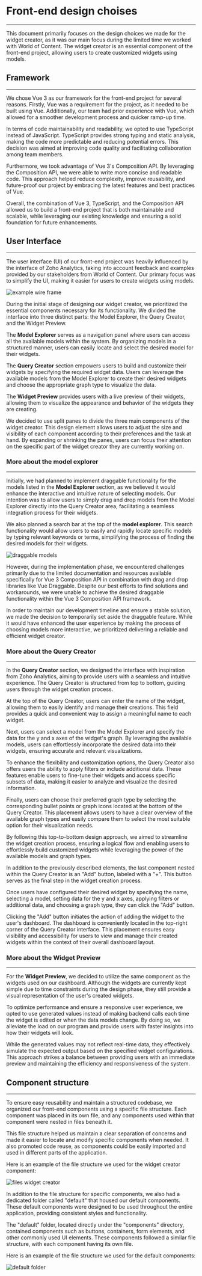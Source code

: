 
# Front-end design choises
***

This document primarily focuses on the design choices we made for the widget creator, as it was our main focus during the limited time we worked with World of Content. The widget creator is an essential component of the front-end project, allowing users to create customized widgets using models.

## Framework
***

We chose Vue 3 as our framework for the front-end project for several reasons. Firstly, Vue was a requirement for the project, as it needed to be built using Vue. Additionally, our team had prior experience with Vue, which allowed for a smoother development process and quicker ramp-up time.

In terms of code maintainability and readability, we opted to use TypeScript instead of JavaScript. TypeScript provides strong typing and static analysis, making the code more predictable and reducing potential errors. This decision was aimed at improving code quality and facilitating collaboration among team members.

Furthermore, we took advantage of Vue 3's Composition API. By leveraging the Composition API, we were able to write more concise and readable code. This approach helped reduce complexity, improve reusability, and future-proof our project by embracing the latest features and best practices of Vue.

Overall, the combination of Vue 3, TypeScript, and the Composition API allowed us to build a front-end project that is both maintainable and scalable, while leveraging our existing knowledge and ensuring a solid foundation for future enhancements.

## User Interface
***
The user interface (UI) of our front-end project was heavily influenced by the interface of Zoho Analytics, taking into account feedback and examples provided by our stakeholders from World of Content. Our primary focus was to simplify the UI, making it easier for users to create widgets using models.

![example wire frame](https://github.com/Null-Not-Found/DashBuddy-Documentation/blob/main/Learning%20Outcomes/Images/widget%20creator%20wire%20frame.png)

During the initial stage of designing our widget creator, we prioritized the essential components necessary for its functionality. We divided the interface into three distinct parts: the Model Explorer, the Query Creator, and the Widget Preview.

The **Model Explorer** serves as a navigation panel where users can access all the available models within the system. By organizing models in a structured manner, users can easily locate and select the desired model for their widgets.

The **Query Creator** section empowers users to build and customize their widgets by specifying the required widget data. Users can leverage the available models from the Model Explorer to create their desired widgets and choose the appropriate graph type to visualize the data.

The **Widget Preview** provides users with a live preview of their widgets, allowing them to visualize the appearance and behavior of the widgets they are creating. 

We decided to use split panes to divide the three main components of the widget creator. This design element allows users to adjust the size and visibility of each component according to their preferences and the task at hand. By expanding or shrinking the panes, users can focus their attention on the specific part of the widget creator they are currently working on.

### More about the **model explorer**
***
Initially, we had planned to implement draggable functionality for the models listed in the **Model Explorer** section, as we believed it would enhance the interactive and intuitive nature of selecting models. Our intention was to allow users to simply drag and drop models from the Model Explorer directly into the Query Creator area, facilitating a seamless integration process for their widgets.

We also planned a search bar at the top of the **model explorer**. This search functionality would allow users to easily and rapidly locate specific models by typing relevant keywords or terms, simplifying the process of finding the desired models for their widgets.

![draggable models](https://github.com/Null-Not-Found/DashBuddy-Documentation/blob/main/Learning%20Outcomes/Images/Draggable%20models%20.png)

However, during the implementation phase, we encountered challenges primarily due to the limited documentation and resources available specifically for Vue 3 Composition API in combination with drag and drop libraries like Vue Draggable. Despite our best efforts to find solutions and workarounds, we were unable to achieve the desired draggable functionality within the Vue 3 Composition API framework.

In order to maintain our development timeline and ensure a stable solution, we made the decision to temporarily set aside the draggable feature. While it would have enhanced the user experience by making the process of choosing models more interactive, we prioritized delivering a reliable and efficient widget creator.

### More about the **Query Creator**
***
In the **Query Creator** section, we designed the interface with inspiration from Zoho Analytics, aiming to provide users with a seamless and intuitive experience. The Query Creator is structured from top to bottom, guiding users through the widget creation process.

At the top of the Query Creator, users can enter the name of the widget, allowing them to easily identify and manage their creations. This field provides a quick and convenient way to assign a meaningful name to each widget.

Next, users can select a model from the Model Explorer and specify the data for the y and x axes of the widget's graph. By leveraging the available models, users can effortlessly incorporate the desired data into their widgets, ensuring accurate and relevant visualizations.

To enhance the flexibility and customization options, the Query Creator also offers users the ability to apply filters or include additional data. These features enable users to fine-tune their widgets and access specific subsets of data, making it easier to analyze and visualize the desired information.

Finally, users can choose their preferred graph type by selecting the corresponding bullet points or graph icons located at the bottom of the Query Creator. This placement allows users to have a clear overview of the available graph types and easily compare them to select the most suitable option for their visualization needs.

By following this top-to-bottom design approach, we aimed to streamline the widget creation process, ensuring a logical flow and enabling users to effortlessly build customized widgets while leveraging the power of the available models and graph types.

In addition to the previously described elements, the last component nested within the Query Creator is an "Add" button, labeled with a "+". This button serves as the final step in the widget creation process.

Once users have configured their desired widget by specifying the name, selecting a model, setting data for the y and x axes, applying filters or additional data, and choosing a graph type, they can click the "Add" button.

Clicking the "Add" button initiates the action of adding the widget to the user's dashboard. The dashboard is conveniently located in the top-right corner of the Query Creator interface. This placement ensures easy visibility and accessibility for users to view and manage their created widgets within the context of their overall dashboard layout.

### More about the **Widget Preview**
***
For the **Widget Preview**, we decided to utilize the same component as the widgets used on our dashboard. Although the widgets are currently kept simple due to time constraints during the design phase, they still provide a visual representation of the user's created widgets.

To optimize performance and ensure a responsive user experience, we opted to use generated values instead of making backend calls each time the widget is edited or when the data models change. By doing so, we alleviate the load on our program and provide users with faster insights into how their widgets will look.

While the generated values may not reflect real-time data, they effectively simulate the expected output based on the specified widget configurations. This approach strikes a balance between providing users with an immediate preview and maintaining the efficiency and responsiveness of the system.

## Component structure
***
To ensure easy reusability and maintain a structured codebase, we organized our front-end components using a specific file structure. Each component was placed in its own file, and any components used within that component were nested in files beneath it.

This file structure helped us maintain a clear separation of concerns and made it easier to locate and modify specific components when needed. It also promoted code reuse, as components could be easily imported and used in different parts of the application.

Here is an example of the file structure we used for the widget creator component:

![files widget creator](https://github.com/Null-Not-Found/DashBuddy-Documentation/blob/main/Learning%20Outcomes/Images/Widget%20creator%20files%20.png)

In addition to the file structure for specific components, we also had a dedicated folder called "default" that housed our default components. These default components were designed to be used throughout the entire application, providing consistent styles and functionality.

The "default" folder, located directly under the "components" directory, contained components such as buttons, containers, form elements, and other commonly used UI elements. These components followed a similar file structure, with each component having its own file.

Here is an example of the file structure we used for the default components:

![default folder](https://github.com/Null-Not-Found/DashBuddy-Documentation/blob/main/Learning%20Outcomes/Images/default%20folder.png)






